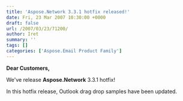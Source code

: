 ```yaml
---
title: 'Aspose.Network 3.3.1 hotfix released!'
date: Fri, 23 Mar 2007 10:30:00 +0000
draft: false
url: /2007/03/23/71200/
author: Iret
summary: ''
tags: []
categories: ['Aspose.Email Product Family']
---
```


**Dear Customers,**

We've release **Aspose.Network** 3.3.1 hotfix!

In this hotfix release, Outlook drag drop samples have been updated.








